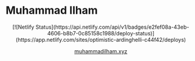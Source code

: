 # Muhammad Ilham
<p align="center">
  [![Netlify Status](https://api.netlify.com/api/v1/badges/e2fef08a-43eb-4606-b8b7-0c85158c1988/deploy-status)](https://app.netlify.com/sites/optimistic-ardinghelli-c44f42/deploys)
</p>
<p align="center"><a href="https://muhammadilham.xyz">muhammadilham.xyz</a></p>
